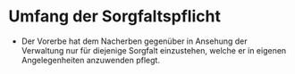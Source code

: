 # Umfang der Sorgfaltspflicht

- Der Vorerbe hat dem Nacherben gegenüber in Ansehung der Verwaltung nur für diejenige Sorgfalt einzustehen, welche er in eigenen Angelegenheiten anzuwenden pflegt.

